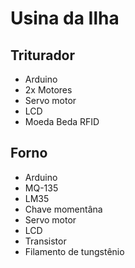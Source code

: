 # Usina da Ilha

## Triturador

* Arduino
* 2x Motores
* Servo motor
* LCD
* Moeda Beda RFID

## Forno

* Arduino
* MQ-135
* LM35
* Chave momentâna
* Servo motor
* LCD
* Transistor
* Filamento de tungstênio
